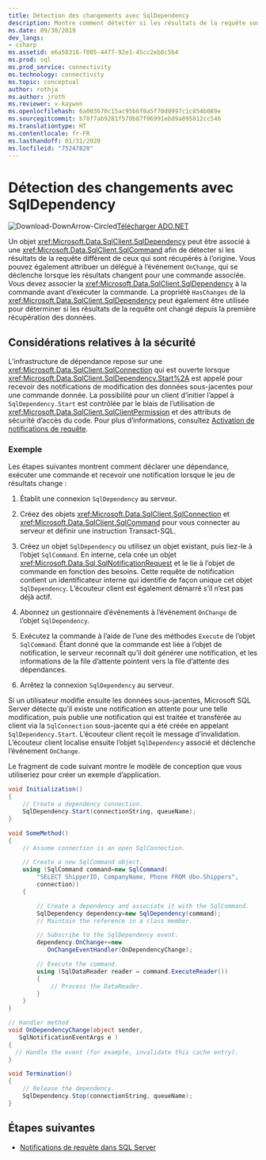 ```yaml
---
title: Détection des changements avec SqlDependency
description: Montre comment détecter si les résultats de la requête sont différents de ceux qui ont été reçus à l’origine.
ms.date: 09/30/2019
dev_langs:
- csharp
ms.assetid: e6a58316-f005-4477-92e1-45cc2eb8c5b4
ms.prod: sql
ms.prod_service: connectivity
ms.technology: connectivity
ms.topic: conceptual
author: rothja
ms.author: jroth
ms.reviewer: v-kaywon
ms.openlocfilehash: 6a003670c15ac95b6f0a5f70d0997c1c854b089e
ms.sourcegitcommit: b78f7ab9281f570b87f96991ebd9a095812cc546
ms.translationtype: HT
ms.contentlocale: fr-FR
ms.lasthandoff: 01/31/2020
ms.locfileid: "75247820"
---
```

# <a name="detecting-changes-with-sqldependency"></a>Détection des changements avec SqlDependency

![Download-DownArrow-Circled](../../../ssdt/media/download.png)[Télécharger ADO.NET](../../sql-connection-libraries.md#anchor-20-drivers-relational-access)

Un objet <xref:Microsoft.Data.SqlClient.SqlDependency> peut être associé à une <xref:Microsoft.Data.SqlClient.SqlCommand> afin de détecter si les résultats de la requête diffèrent de ceux qui sont récupérés à l’origine. Vous pouvez également attribuer un délégué à l’événement `OnChange`, qui se déclenche lorsque les résultats changent pour une commande associée. Vous devez associer la <xref:Microsoft.Data.SqlClient.SqlDependency> à la commande avant d’exécuter la commande. La propriété `HasChanges` de la <xref:Microsoft.Data.SqlClient.SqlDependency> peut également être utilisée pour déterminer si les résultats de la requête ont changé depuis la première récupération des données.

## <a name="security-considerations"></a>Considérations relatives à la sécurité

L’infrastructure de dépendance repose sur une <xref:Microsoft.Data.SqlClient.SqlConnection> qui est ouverte lorsque <xref:Microsoft.Data.SqlClient.SqlDependency.Start%2A> est appelé pour recevoir des notifications de modification des données sous-jacentes pour une commande donnée. La possibilité pour un client d’initier l’appel à `SqlDependency.Start` est contrôlée par le biais de l’utilisation de <xref:Microsoft.Data.SqlClient.SqlClientPermission> et des attributs de sécurité d’accès du code. Pour plus d’informations, consultez [Activation de notifications de requête](enable-query-notifications.md).

### <a name="example"></a>Exemple

Les étapes suivantes montrent comment déclarer une dépendance, exécuter une commande et recevoir une notification lorsque le jeu de résultats change :

1. Établit une connexion `SqlDependency` au serveur.

2. Créez des objets <xref:Microsoft.Data.SqlClient.SqlConnection> et <xref:Microsoft.Data.SqlClient.SqlCommand> pour vous connecter au serveur et définir une instruction Transact-SQL.

3. Créez un objet `SqlDependency` ou utilisez un objet existant, puis liez-le à l’objet `SqlCommand`. En interne, cela crée un objet <xref:Microsoft.Data.Sql.SqlNotificationRequest> et le lie à l’objet de commande en fonction des besoins. Cette requête de notification contient un identificateur interne qui identifie de façon unique cet objet `SqlDependency`. L’écouteur client est également démarré s’il n’est pas déjà actif.

4. Abonnez un gestionnaire d’événements à l’événement `OnChange` de l’objet `SqlDependency`.

5. Exécutez la commande à l’aide de l’une des méthodes `Execute` de l’objet `SqlCommand`. Étant donné que la commande est liée à l’objet de notification, le serveur reconnaît qu’il doit générer une notification, et les informations de la file d’attente pointent vers la file d’attente des dépendances.

6. Arrêtez la connexion `SqlDependency` au serveur.

Si un utilisateur modifie ensuite les données sous-jacentes, Microsoft SQL Server détecte qu’il existe une notification en attente pour une telle modification, puis publie une notification qui est traitée et transférée au client via la `SqlConnection` sous-jacente qui a été créée en appelant `SqlDependency.Start`. L’écouteur client reçoit le message d’invalidation. L’écouteur client localise ensuite l’objet `SqlDependency` associé et déclenche l’événement `OnChange`.

Le fragment de code suivant montre le modèle de conception que vous utiliseriez pour créer un exemple d’application.

```csharp
void Initialization()
{
    // Create a dependency connection.
    SqlDependency.Start(connectionString, queueName);
}

void SomeMethod()
{
    // Assume connection is an open SqlConnection.

    // Create a new SqlCommand object.
    using (SqlCommand command=new SqlCommand(
        "SELECT ShipperID, CompanyName, Phone FROM dbo.Shippers",
        connection))
    {

        // Create a dependency and associate it with the SqlCommand.
        SqlDependency dependency=new SqlDependency(command);
        // Maintain the reference in a class member.

        // Subscribe to the SqlDependency event.
        dependency.OnChange+=new
           OnChangeEventHandler(OnDependencyChange);

        // Execute the command.
        using (SqlDataReader reader = command.ExecuteReader())
        {
            // Process the DataReader.
        }
    }
}

// Handler method
void OnDependencyChange(object sender,
   SqlNotificationEventArgs e )
{
  // Handle the event (for example, invalidate this cache entry).
}

void Termination()
{
    // Release the dependency.
    SqlDependency.Stop(connectionString, queueName);
}
```

## <a name="next-steps"></a>Étapes suivantes
- [Notifications de requête dans SQL Server](query-notifications-sql-server.md)
